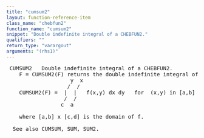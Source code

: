 ```yaml
---
title: "cumsum2"
layout: function-reference-item
class_name: "chebfun2"
function_name: "cumsum2"
snippet: "Double indefinite integral of a CHEBFUN2."
qualifiers: ""
return_type: "varargout"
arguments: "(rhs1)"
---
```


<pre class="help-text"> CUMSUM2   Double indefinite integral of a CHEBFUN2.
    F = CUMSUM2(F) returns the double indefinite integral of a CHEBFUN2. That is
                    y  x
                   /  /
    CUMSUM2(F) =  |  |   f(x,y) dx dy   for  (x,y) in [a,b] x [c,d],
                  /  /
                 c  a
 
    where [a,b] x [c,d] is the domain of f.
  
  See also CUMSUM, SUM, SUM2.
</pre>